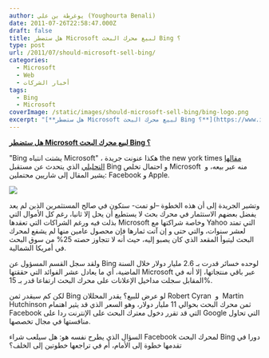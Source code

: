 ```yaml
---
author: يوغرطة بن علي (Youghourta Benali)
date: 2011-07-26T22:58:47.000Z
draft: false
title: هل ستضطر Microsoft لبيع محرك البحث Bing ؟
type: post
url: /2011/07/should-microsoft-sell-bing/
categories:
  - Microsoft
  - Web
  - أخبار الشركات
tags:
  - Bing
  - Microsoft
coverImage: /static/images/should-microsoft-sell-bing/bing-logo.png
excerpt: "[**هل ستضطر Microsoft لبيع محرك البحث Bing ؟**](https://www.it-scoop.com/2011/07/should-microsoft-sell-bing/)\n\n\"Bing يشتت انتباه Microsoft\" ، هكذا عنونت جريدة the new york times [مقالها التحليلي](http://www.nytimes.com/2011/07/25/business/bing-becomes-a-costly-distraction-for-microsoft-breakingviews.html) الذي يتحدث عن مستقبل Bing و احتمال تخلص Microsoft \_منه عبر بيعه، و يشير المقال إلى شاريين محتملين: Facebook"
---
```

[**هل ستضطر Microsoft لبيع محرك البحث Bing ؟**](https://www.it-scoop.com/2011/07/should-microsoft-sell-bing/)

"Bing يشتت انتباه Microsoft" ، هكذا عنونت جريدة the new york times [مقالها التحليلي](http://www.nytimes.com/2011/07/25/business/bing-becomes-a-costly-distraction-for-microsoft-breakingviews.html) الذي يتحدث عن مستقبل Bing و احتمال تخلص Microsoft  منه عبر بيعه، و يشير المقال إلى شاريين محتملين: Facebook و Apple.

![](/static/images/should-microsoft-sell-bing/bing-logo.png)

وتشير الجريدة إلى أن هذه الخطوة –لو تمت- ستكون في صالح المستثمرين الذين لم يعد يفضل بعضهم الاستثمار في محرك بحث لا يستطيع أن يحل إلا ثانيا، رغم كل الأموال التي بذلت فيه ورغم الشراكات التي تعقدها Microsoft وخاصة شراكتها مع Yahoo التي تمتد لعشر سنوات، والتي حتى و إن آتت ثمارها فإن محصول عامين منها لم يشفع لمحرك البحث ليتبوأ المقعد الذي كان يصبو إليه، حيث أنه لا تتجاوز حصته 25% من سوق البحث في أمريكا الشمالية.

ولقد سجل القسم المسؤول عن Bing لوحده خسائر قدرت بـ 2.6 مليار دولار خلال السنة الماضية، أي ما يعادل عشر الفوائد التي حققتها Microsoft عبر باقي منتجاتها، إلا أنه في المقابل سجلت مداخيل الإعلانات على محرك البحث ارتفاعا قدر بـ 15%.

لكن كم سيقدر ثمن Bing لو عرض للبيع؟ يقدر المحللان Robert Cyran  و  Martin Hutchinson ثمن محرك البحث بحوالي 11 مليار دولار، وهو السعر الذي قد يثير اهتمام Facebook التي قد تقرر دخول معترك البحث على الإنترنت ردا على Google التي تحاول منافستها في مجال تخصصها.

السؤال الذي يطرح نفسه هو: هل سيلعب شراء Facebook لمحرك البحث Bing دورا في تقدمها خطوة إلى الأمام، أم في تراجعها خطوتين إلى الخلف؟
